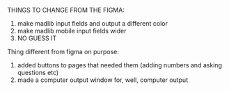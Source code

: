THINGS TO CHANGE FROM THE FIGMA:
1. make madlib input fields and output a different color
2. make madlib mobile input fields wider
3. NO GUESS IT

Thing different from figma on purpose:
1. added buttons to pages that needed them (adding numbers and asking questions etc)
2. made a computer output window for, well, computer output